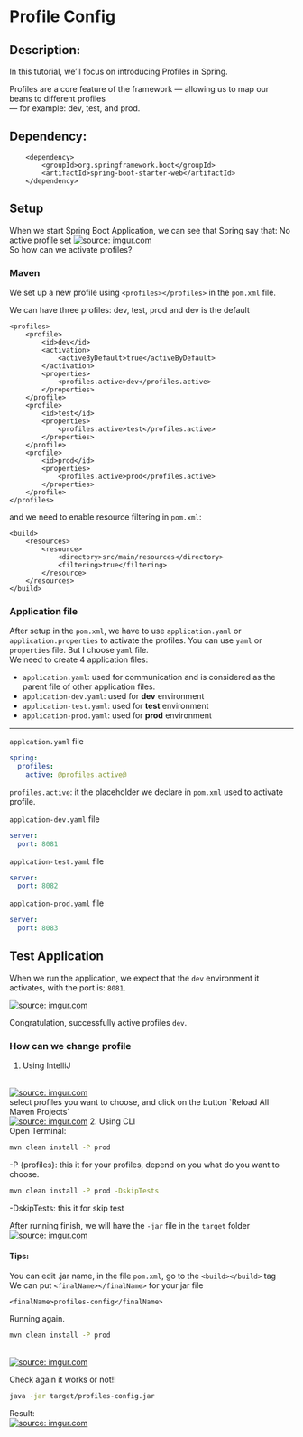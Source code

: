 # Profile Config
## Description:
In this tutorial, we’ll focus on introducing Profiles in Spring.

Profiles are a core feature of the framework — allowing us to map our beans to different profiles <br/>
— for example:  dev, test, and prod.

## Dependency:
```maven
    <dependency>
        <groupId>org.springframework.boot</groupId>
        <artifactId>spring-boot-starter-web</artifactId>
    </dependency>
```
## Setup
When we start Spring Boot Application, we can see that Spring say that: No active profile set
<a href="https://imgur.com/FC5pqxm"><img src="https://i.imgur.com/FC5pqxm.png" title="source: imgur.com" /></a>
<br>
So how can we activate profiles?

### Maven

We set up a new profile using `<profiles></profiles>` in the `pom.xml` file.

We can have three profiles: dev, test, prod and dev is the default

```maven
<profiles>
    <profile>
        <id>dev</id>
        <activation>
            <activeByDefault>true</activeByDefault>
        </activation>
        <properties>
            <profiles.active>dev</profiles.active>
        </properties>
    </profile>
    <profile>
        <id>test</id>
        <properties>
            <profiles.active>test</profiles.active>
        </properties>
    </profile>
    <profile>
        <id>prod</id>
        <properties>
            <profiles.active>prod</profiles.active>
        </properties>
    </profile>
</profiles>
```

and we need to enable resource filtering in `pom.xml`:
```maven
<build>
    <resources>
        <resource>
            <directory>src/main/resources</directory>
            <filtering>true</filtering>
        </resource>
    </resources>
</build>
```

### Application file

After setup in the `pom.xml`, we have to use `application.yaml` or `application.properties` to activate the profiles.
You can use `yaml` or `properties` file. But I choose `yaml` file.
<br>
We need to create 4 application files:
- `application.yaml`: used for communication and is considered as the parent file of other application files.
- `application-dev.yaml`: used for **dev** environment
- `application-test.yaml`: used for **test** environment
- `application-prod.yaml`: used for **prod** environment
---
`applcation.yaml` file

```yaml 
spring:
  profiles:
    active: @profiles.active@
```
`profiles.active`: it the placeholder we declare in `pom.xml` used to activate profile.

`applcation-dev.yaml` file
```yaml
server:
  port: 8081
```

`applcation-test.yaml` file
```yaml
server:
  port: 8082
```

`applcation-prod.yaml` file
```yaml
server:
  port: 8083
```

## Test Application

When we run the application, we expect that the `dev` environment it activates, with the port is: `8081`.

<a href="https://imgur.com/VzfpPA4"><img src="https://i.imgur.com/VzfpPA4.png" title="source: imgur.com" /></a>

Congratulation, successfully active profiles `dev`.

### How can we change profile
1. Using IntelliJ
<br>
<a href="https://imgur.com/lq4vK5c"><img src="https://i.imgur.com/lq4vK5c.png" title="source: imgur.com" /></a>
<br>
select profiles you want to choose, and click on the button `Reload All Maven Projects`
<br>
<a href="https://imgur.com/OuKqNlG"><img src="https://i.imgur.com/OuKqNlG.png" title="source: imgur.com" /></a>
2. Using CLI
<br>
Open Terminal:
<br>

```bash
mvn clean install -P prod
```
-P {profiles}: this it for your profiles, depend on you what do you want to choose.
<br>

```bash
mvn clean install -P prod -DskipTests
```
-DskipTests: this it for skip test

After running finish, we will have the `-jar` file in the `target` folder
<br>
<a href="https://imgur.com/xKjxNEP"><img src="https://i.imgur.com/xKjxNEP.png" title="source: imgur.com" /></a>

#### Tips:
You can edit .jar name, in the file `pom.xml`, go to the `<build></build>` tag
<br>
We can put `<finalName></finalName>` for your jar file 
```maven
<finalName>profiles-config</finalName>
```
Running again.
```bash 
mvn clean install -P prod
```
<br>
<a href="https://imgur.com/s8CEd7t"><img src="https://i.imgur.com/s8CEd7t.png" title="source: imgur.com" /></a>

Check again it works or not!!

```bash
java -jar target/profiles-config.jar
```
Result:
<br>
<a href="https://imgur.com/NeeuBly"><img src="https://i.imgur.com/NeeuBly.png" title="source: imgur.com" /></a>
